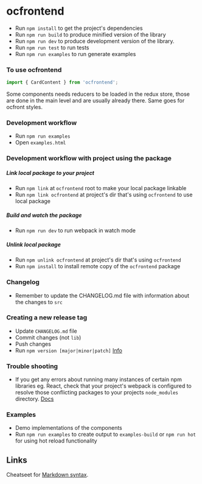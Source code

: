 # ocfrontend
* Run `npm install` to get the project's dependencies
* Run `npm run build` to produce minified version of the library
* Run `npm run dev` to produce development version of the library.
* Run `npm run test` to run tests
* Run `npm run examples` to run generate examples

### To use ocfrontend
```javascript
import { CardContent } from 'ocfrontend';
```
Some components needs reducers to be loaded in the redux store, those are done in the main level and are usually already there. Same goes for ocfront styles.

### Development workflow
* Run `npm run examples`
* Open `examples.html`

### Development workflow with project using the package
##### Link local package to your project
* Run `npm link` at `ocfrontend` root to make your local package linkable
* Run `npm link ocfrontend` at project's dir that's using `ocfrontend` to use local package
##### Build and watch the package
* Run `npm run dev` to run webpack in watch mode
##### Unlink local package
* Run `npm unlink ocfrontend` at project's dir that's using `ocfrontend`
* Run `npm install` to install remote copy of the `ocfrontend` package

### Changelog
* Remember to update the CHANGELOG.md file with information about the changes to `src`

### Creating a new release tag
* Update `CHANGELOG.md` file
* Commit changes (not `lib`)
* Push changes
* Run `npm version [major|minor|patch]` [Info](https://docs.npmjs.com/cli/version)

### Trouble shooting
* If you get any errors about running many instances of certain npm libraries eg. React, check that your project's webpack is configured to resolve those conflicting packages to your projects `node_modules` directory. [Docs](https://webpack.github.io/docs/configuration.html#resolve-alias)

### Examples
* Demo implementations of the components
* Run `npm run examples` to create output to `examples-build` or `npm run hot` for using hot reload functionality

## Links

Cheatseet for [Markdown syntax](https://github.com/adam-p/markdown-here/wiki/Markdown-Cheatsheet).